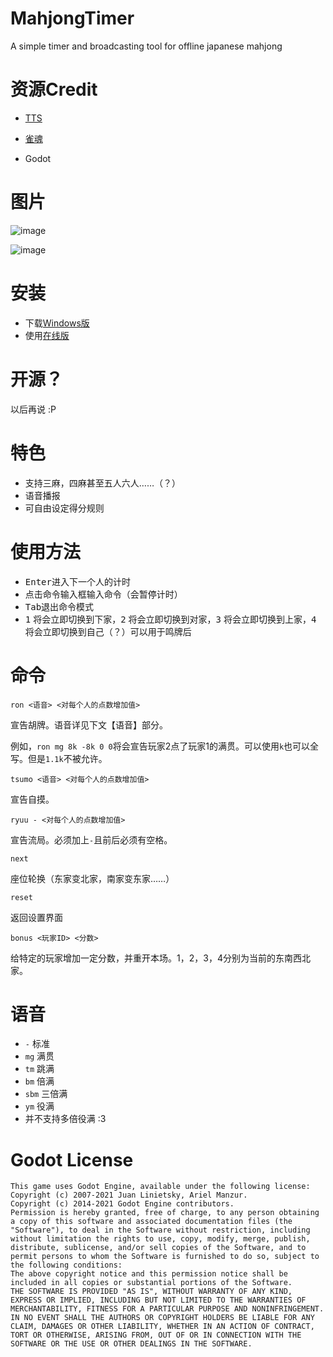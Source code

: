 # MahjongTimer
A simple timer and broadcasting tool for offline japanese mahjong

# 资源Credit
- [TTS](https://ttsmp3.com/text-to-speech/Japanese/)

- [雀魂](https://www.maj-soul.com)

- Godot

# 图片
![image](https://user-images.githubusercontent.com/34835642/144620916-741ab4a5-2c27-4447-9f05-3b944b2e3cda.png)

![image](https://user-images.githubusercontent.com/34835642/144620978-ccda5659-bffc-4ca2-a762-2e75d85259fa.png)

# 安装
- 下载[Windows版](https://github.com/XiaoGeNintendo/MahjongTimer/releases)
- 使用[在线版](https://xiaogenintendo.github.io/MahjongTimer/)

# 开源？
以后再说 :P

# 特色
- 支持三麻，四麻甚至五人六人……（？）
- 语音播报
- 可自由设定得分规则

# 使用方法
- <kbd>Enter</kbd>进入下一个人的计时
- 点击命令输入框输入命令（会暂停计时）
- <kbd>Tab</kbd>退出命令模式
- <kbd>1</kbd> 将会立即切换到下家，<kbd>2</kbd> 将会立即切换到对家，<kbd>3</kbd> 将会立即切换到上家，<kbd>4</kbd> 将会立即切换到自己（？）可以用于鸣牌后

# 命令
```
ron <语音> <对每个人的点数增加值>
```
宣告胡牌。语音详见下文【语音】部分。

例如，`ron mg 8k -8k 0 0`将会宣告玩家2点了玩家1的满贯。可以使用`k`也可以全写。但是`1.1k`不被允许。

```
tsumo <语音> <对每个人的点数增加值>
```
宣告自摸。

```
ryuu - <对每个人的点数增加值>
```
宣告流局。必须加上` - `且前后必须有空格。

```
next
```
座位轮换（东家变北家，南家变东家……）

```
reset
```
返回设置界面

```
bonus <玩家ID> <分数>
```
给特定的玩家增加一定分数，并重开本场。1，2，3，4分别为当前的东南西北家。

# 语音
- `-` 标准
- `mg` 满贯
- `tm` 跳满
- `bm` 倍满
- `sbm` 三倍满
- `ym` 役满
- 并不支持多倍役满 :3

# Godot License
```
This game uses Godot Engine, available under the following license:
Copyright (c) 2007-2021 Juan Linietsky, Ariel Manzur.
Copyright (c) 2014-2021 Godot Engine contributors.
Permission is hereby granted, free of charge, to any person obtaining a copy of this software and associated documentation files (the "Software"), to deal in the Software without restriction, including without limitation the rights to use, copy, modify, merge, publish, distribute, sublicense, and/or sell copies of the Software, and to permit persons to whom the Software is furnished to do so, subject to the following conditions:
The above copyright notice and this permission notice shall be included in all copies or substantial portions of the Software.
THE SOFTWARE IS PROVIDED "AS IS", WITHOUT WARRANTY OF ANY KIND, EXPRESS OR IMPLIED, INCLUDING BUT NOT LIMITED TO THE WARRANTIES OF MERCHANTABILITY, FITNESS FOR A PARTICULAR PURPOSE AND NONINFRINGEMENT. IN NO EVENT SHALL THE AUTHORS OR COPYRIGHT HOLDERS BE LIABLE FOR ANY CLAIM, DAMAGES OR OTHER LIABILITY, WHETHER IN AN ACTION OF CONTRACT, TORT OR OTHERWISE, ARISING FROM, OUT OF OR IN CONNECTION WITH THE SOFTWARE OR THE USE OR OTHER DEALINGS IN THE SOFTWARE.
```
